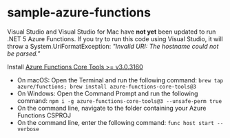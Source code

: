 # sample-azure-functions

Visual Studio and Visual Studio for Mac have **not yet** been updated to run .NET 5 Azure Functions. If you try to run this code using Visual Studio, it will throw a System.UriFormatException: _"Invalid URI: The hostname could not be parsed."_

Install [Azure Functions Core Tools >= v3.0.3160](https://github.com/Azure/azure-functions-core-tools)

- On macOS: Open the Terminal and run the following command: `brew tap azure/functions; brew install azure-functions-core-tools@3`
- On Windows: Open the Command Prompt and run the following command: `npm i -g azure-functions-core-tools@3 --unsafe-perm true`
- On the command line, navigate to the folder containing your Azure Functions CSPROJ
- On the command line, enter the following command: `func host start --verbose`
